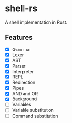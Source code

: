 # shell-rs

A shell implementation in Rust.

## Features

- [x] Grammar
- [x] Lexer
- [x] AST
- [x] Parser
- [x] Interpreter
- [x] REPL
- [x] Redirection
- [x] Pipes
- [x] AND and OR
- [x] Background
- [ ] Variables
- [ ] Variable substitution
- [ ] Command substitution
